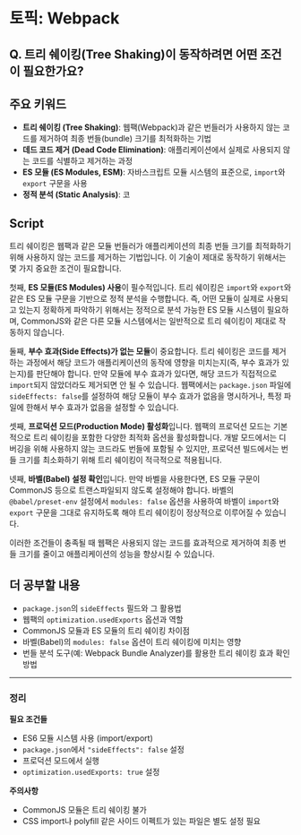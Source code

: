 # 토픽: Webpack

## Q. 트리 쉐이킹(Tree Shaking)이 동작하려면 어떤 조건이 필요한가요?

## 주요 키워드

- **트리 쉐이킹 (Tree Shaking)**: 웹팩(Webpack)과 같은 번들러가 사용하지 않는 코드를 제거하여 최종 번들(bundle) 크기를 최적화하는 기법
- **데드 코드 제거 (Dead Code Elimination)**: 애플리케이션에서 실제로 사용되지 않는 코드를 식별하고 제거하는 과정
- **ES 모듈 (ES Modules, ESM)**: 자바스크립트 모듈 시스템의 표준으로, `import`와 `export` 구문을 사용
- **정적 분석 (Static Analysis)**: 코

## Script

트리 쉐이킹은 웹팩과 같은 모듈 번들러가 애플리케이션의 최종 번들 크기를 최적화하기 위해 사용하지 않는 코드를 제거하는 기법입니다. 이 기술이 제대로 동작하기 위해서는 몇 가지 중요한 조건이 필요합니다.

첫째, **ES 모듈(ES Modules) 사용**이 필수적입니다. 트리 쉐이킹은 `import`와 `export`와 같은 ES 모듈 구문을 기반으로 정적 분석을 수행합니다. 즉, 어떤 모듈이 실제로 사용되고 있는지 정확하게 파악하기 위해서는 정적으로 분석 가능한 ES 모듈 시스템이 필요하며, CommonJS와 같은 다른 모듈 시스템에서는 일반적으로 트리 쉐이킹이 제대로 작동하지 않습니다.

둘째, **부수 효과(Side Effects)가 없는 모듈**이 중요합니다. 트리 쉐이킹은 코드를 제거하는 과정에서 해당 코드가 애플리케이션의 동작에 영향을 미치는지(즉, 부수 효과가 있는지)를 판단해야 합니다. 만약 모듈에 부수 효과가 있다면, 해당 코드가 직접적으로 `import`되지 않았더라도 제거되면 안 될 수 있습니다. 웹팩에서는 `package.json` 파일에 `sideEffects: false`를 설정하여 해당 모듈이 부수 효과가 없음을 명시하거나, 특정 파일에 한해서 부수 효과가 없음을 설정할 수 있습니다.

셋째, **프로덕션 모드(Production Mode) 활성화**입니다. 웹팩의 프로덕션 모드는 기본적으로 트리 쉐이킹을 포함한 다양한 최적화 옵션을 활성화합니다. 개발 모드에서는 디버깅을 위해 사용하지 않는 코드라도 번들에 포함될 수 있지만, 프로덕션 빌드에서는 번들 크기를 최소화하기 위해 트리 쉐이킹이 적극적으로 적용됩니다.

넷째, **바벨(Babel) 설정 확인**입니다. 만약 바벨을 사용한다면, ES 모듈 구문이 CommonJS 등으로 트랜스파일되지 않도록 설정해야 합니다. 바벨의 `@babel/preset-env` 설정에서 `modules: false` 옵션을 사용하여 바벨이 `import`와 `export` 구문을 그대로 유지하도록 해야 트리 쉐이킹이 정상적으로 이루어질 수 있습니다.

이러한 조건들이 충족될 때 웹팩은 사용되지 않는 코드를 효과적으로 제거하여 최종 번들 크기를 줄이고 애플리케이션의 성능을 향상시킬 수 있습니다.

## 더 공부할 내용

- `package.json`의 `sideEffects` 필드와 그 활용법
- 웹팩의 `optimization.usedExports` 옵션과 역할
- CommonJS 모듈과 ES 모듈의 트리 쉐이킹 차이점
- 바벨(Babel)의 `modules: false` 옵션이 트리 쉐이킹에 미치는 영향
- 번들 분석 도구(예: Webpack Bundle Analyzer)를 활용한 트리 쉐이킹 효과 확인 방법

---

### 정리

**필요 조건들**

- ES6 모듈 시스템 사용 (import/export)
- `package.json`에서 `"sideEffects": false` 설정
- 프로덕션 모드에서 실행
- `optimization.usedExports: true` 설정

**주의사항**

- CommonJS 모듈은 트리 쉐이킹 불가
- CSS import나 polyfill 같은 사이드 이펙트가 있는 파일은 별도 설정 필요
